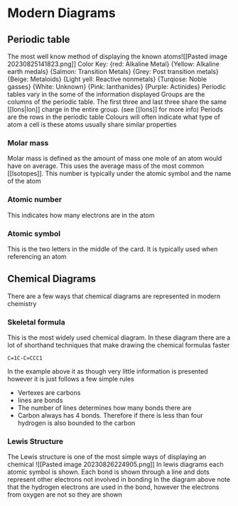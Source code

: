# Modern Diagrams
## Periodic table
The most well know method of displaying the known atoms![[Pasted image 20230825141823.png]]
Color Key: {red: Alkaline Metal} {Yellow: Alkaline earth medals} {Salmon: Transition Metals} {Grey: Post transition metals} {Beige: Metaloids} {Light yell: Reactive nonmetals} {Turqiose: Noble gasses} {White: Unknown} {Pink: Ianthanides} {Purple: Actinides}
Periodic tables vary in the some of the information displayed
Groups are the columns of the periodic table. The first three and last three share the same [[Ions|Ion]] charge in the entire group. (see [[Ions]] for more info)
Periods are the rows in the periodic table
Colours will often indicate what type of atom a cell is these atoms usually share similar properties
### Molar mass
Molar mass is defined as the amount of mass one mole of an atom would have on average. This uses the average mass of the most common [[Isotopes]]. This number is typically under the atomic symbol and the name of the atom
### Atomic number
This indicates how many electrons are in the atom
### Atomic symbol
This is the two letters in the middle of the card. It is typically used when referencing an atom
## Chemical Diagrams
There are a few ways that chemical diagrams are represented in modern chemistry
### Skeletal formula
This is the most widely used chemical diagram. In these diagram there are a lot of shorthand techniques that make drawing the chemical formulas faster
```smiles
C=1C-C=CCC1
```
In the example above it as though very little information is presented however it is just follows a few simple rules
- Vertexes are carbons
- lines are bonds
- The number of lines determines how many bonds there are
- Carbon always has 4 bonds. Therefore if there is less than four hydrogen is also bounded to the carbon
### Lewis Structure
The Lewis structure is one of the most simple ways of displaying an chemical
![[Pasted image 20230826224905.png]]
In lewis diagrams each atomic symbol is shown. Each bond is shown through a line and dots represent other electrons not involved in bonding
In the diagram above note that the hydrogen electrons are used in the bond, however the electrons from oxygen are not so they are shown